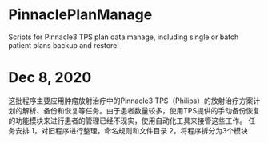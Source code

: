# PinnaclePlanManage
Scripts for Pinnacle3 TPS plan data manage, including single or batch patient plans backup and restore!
# Dec 8, 2020
这批程序主要应用肿瘤放射治疗中的Pinnacle3 TPS（Philips）的放射治疗方案计划的解析、备份和恢复等任务。由于患者数量较多，使用TPS提供的手动备份恢复的功能模块来进行患者的管理已经不现实，使用自动化工具来接管这些工作。
任务安排
1，对旧程序进行整理，命名规则和文件目录
2，将程序拆分为3个模块